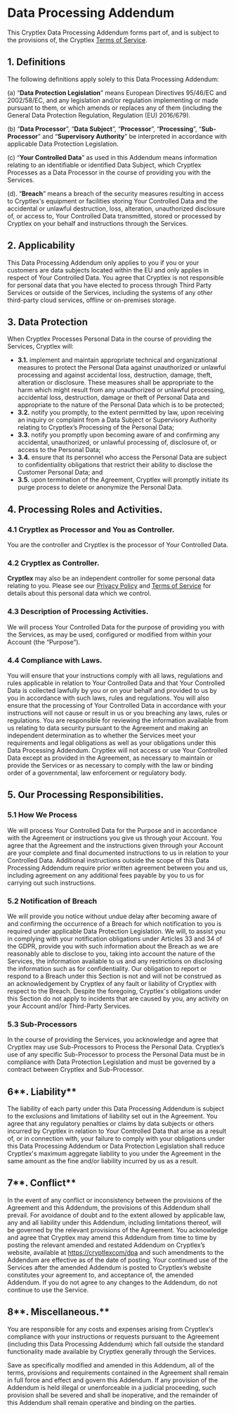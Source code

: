 # Data Processing Addendum

This Cryptlex Data Processing Addendum forms part of, and is subject to the provisions of, the Cryptlex [Terms of Service](https://cryptlex.com/terms).

## 1. Definitions

The following definitions apply solely to this Data Processing Addendum:

\(a\) “**Data Protection Legislation**” means European Directives 95/46/EC and 2002/58/EC, and any legislation and/or regulation implementing or made pursuant to them, or which amends or replaces any of them \(including the General Data Protection Regulation, Regulation \(EU\) 2016/679\).

\(b\) “**Data Processor**”, “**Data Subject**”, “**Processor**”, “**Processing**”, “**Sub-Processor**” and “**Supervisory Authority**” be interpreted in accordance with applicable Data Protection Legislation.

\(c\) “**Your Controlled Data**” as used in this Addendum means information relating to an identifiable or identified Data Subject, which Cryptlex Processes as a Data Processor in the course of providing you with the Services.

\(d\). “**Breach**” means a breach of the security measures resulting in access to Cryptlex's equipment or facilities storing Your Controlled Data and the accidental or unlawful destruction, loss, alteration, unauthorized disclosure of, or access to, Your Controlled Data transmitted, stored or processed by Cryptlex on your behalf and instructions through the Services.

## **2. Applicability**

This Data Processing Addendum only applies to you if you or your customers are data subjects located within the EU and only applies in respect of Your Controlled Data. You agree that Cryptlex is not responsible for personal data that you have elected to process through Third Party Services or outside of the Services, including the systems of any other third-party cloud services, offline or on-premises storage.

## 3. Data Protection

When Cryptlex Processes Personal Data in the course of providing the Services, Cryptlex will:

* **3.1.** implement and maintain appropriate technical and organizational measures to protect the Personal Data against unauthorized or unlawful processing and against accidental loss, destruction, damage, theft, alteration or disclosure. These measures shall be appropriate to the harm which might result from any unauthorized or unlawful processing, accidental loss, destruction, damage or theft of Personal Data and appropriate to the nature of the Personal Data which is to be protected;
* **3.2.** notify you promptly, to the extent permitted by law, upon receiving an inquiry or complaint from a Data Subject or Supervisory Authority relating to Cryptlex’s Processing of the Personal Data;
* **3.3.** notify you promptly upon becoming aware of and confirming any accidental, unauthorized, or unlawful processing of, disclosure of, or access to the Personal Data;
* **3.4.** ensure that its personnel who access the Personal Data are subject to confidentiality obligations that restrict their ability to disclose the Customer Personal Data; and
* **3.5.** upon termination of the Agreement, Cryptlex will promptly initiate its purge process to delete or anonymize the Personal Data.

## **4. Processing Roles and Activities.**

### 4.1 **Cryptlex as Processor and You as Controller.** 

You are the controller and Cryptlex is the processor of Your Controlled Data.

### 4.2 **Cryptlex as Controller.** 

**Cryptlex** may also be an independent controller for some personal data relating to you. Please see our [Privacy Policy](https://cryptlex.com/privacy) and [Terms of Service](https://cryptlex.com/terms) for details about this personal data which we control.

### 4.3 **Description of Processing Activities.** 

We will process Your Controlled Data for the purpose of providing you with the Services, as may be used, configured or modified from within your Account \(the “Purpose”\).

### 4.4 **Compliance with Laws.** 

You will ensure that your instructions comply with all laws, regulations and rules applicable in relation to Your Controlled Data and that Your Controlled Data is collected lawfully by you or on your behalf and provided to us by you in accordance with such laws, rules and regulations. You will also ensure that the processing of Your Controlled Data in accordance with your instructions will not cause or result in us or you breaching any laws, rules or regulations. You are responsible for reviewing the information available from us relating to data security pursuant to the Agreement and making an independent determination as to whether the Services meet your requirements and legal obligations as well as your obligations under this Data Processing Addendum. Cryptlex will not access or use Your Controlled Data except as provided in the Agreement, as necessary to maintain or provide the Services or as necessary to comply with the law or binding order of a governmental, law enforcement or regulatory body.

## **5. Our Processing Responsibilities.**

### 5.1 **How We Process**

We will process Your Controlled Data for the Purpose and in accordance with the Agreement or instructions you give us through your Account. You agree that the Agreement and the instructions given through your Account are your complete and final documented instructions to us in relation to your Controlled Data. Additional instructions outside the scope of this Data Processing Addendum require prior written agreement between you and us, including agreement on any additional fees payable by you to us for carrying out such instructions.

### 5.2 **Notification of Breach**

We will provide you notice without undue delay after becoming aware of and confirming the occurrence of a Breach for which notification to you is required under applicable Data Protection Legislation. We will, to assist you in complying with your notification obligations under Articles 33 and 34 of the GDPR, provide you with such information about the Breach as we are reasonably able to disclose to you, taking into account the nature of the Services, the information available to us and any restrictions on disclosing the information such as for confidentiality. Our obligation to report or respond to a Breach under this Section is not and will not be construed as an acknowledgement by Cryptlex of any fault or liability of Cryptlex with respect to the Breach. Despite the foregoing, Cryptlex's obligations under this Section do not apply to incidents that are caused by you, any activity on your Account and/or Third-Party Services.

### 5.3 **Sub-Processors**

In the course of providing the Services, you acknowledge and agree that Cryptlex may use Sub-Processors to Process the Personal Data. Cryptlex’s use of any specific Sub-Processor to process the Personal Data must be in compliance with Data Protection Legislation and must be governed by a contract between Cryptlex and Sub-Processor.

## 6**. Liability**

The liability of each party under this Data Processing Addendum is subject to the exclusions and limitations of liability set out in the Agreement. You agree that any regulatory penalties or claims by data subjects or others incurred by Cryptlex in relation to Your Controlled Data that arise as a result of, or in connection with, your failure to comply with your obligations under this Data Processing Addendum or Data Protection Legislation shall reduce Cryptlex's maximum aggregate liability to you under the Agreement in the same amount as the fine and/or liability incurred by us as a result.

## 7**. Conflict**

In the event of any conflict or inconsistency between the provisions of the Agreement and this Addendum, the provisions of this Addendum shall prevail. For avoidance of doubt and to the extent allowed by applicable law, any and all liability under this Addendum, including limitations thereof, will be governed by the relevant provisions of the Agreement. You acknowledge and agree that Cryptlex may amend this Addendum from time to time by posting the relevant amended and restated Addendum on Cryptlex’s website, available at [https://cryptlexcom/dpa](https://cryptlex.com/dpa) and such amendments to the Addendum are effective as of the date of posting. Your continued use of the Services after the amended Addendum is posted to Cryptlex’s website constitutes your agreement to, and acceptance of, the amended Addendum. If you do not agree to any changes to the Addendum, do not continue to use the Service.

## 8**. Miscellaneous.**

You are responsible for any costs and expenses arising from Cryptlex’s compliance with your instructions or requests pursuant to the Agreement \(including this Data Processing Addendum\) which fall outside the standard functionality made available by Cryptlex generally through the Services.

Save as specifically modified and amended in this Addendum, all of the terms, provisions and requirements contained in the Agreement shall remain in full force and effect and govern this Addendum. If any provision of the Addendum is held illegal or unenforceable in a judicial proceeding, such provision shall be severed and shall be inoperative, and the remainder of this Addendum shall remain operative and binding on the parties.

